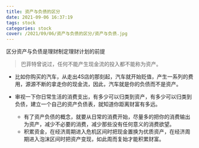 ```yaml
---
title: 资产与负债的区分
date: 2021-09-06 16:37:19
tags: stock
categories: stock
cover: /2021/09/06/资产与负债的区分/资产与负债.jpg
---
```


区分资产与负债是理财制定理财计划的前提

> 巴菲特曾说过，任何不能产生现金流的投入都不能称为资产。

* 比如你购买的汽车，从走出4S店的那刻起，汽车就开始贬值，产生一系列的费用，源源不断的拿走你的现金流，因此，汽车就是你的负债而不是资产。

* 审视一下你日常生活的消费支出，有多少可以归类到资产，有多少可以归类到负债，建立一个自己的资产负债表，就知道你距离财富有多远。
  * 有了资产负债的概念，就要从日常的消费开始，尽量多的把你的消费输出为资产，减少不必要的消费，减少那些没有任何意义的消费欲望。
  * 积累资金，在经济周期进入危机区间时把现金置换为优质资产，在经济周期进入泡沫区间时把资产变现，如此周而复始才能积累财富。

